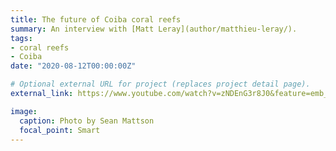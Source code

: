 ```yaml
---
title: The future of Coiba coral reefs
summary: An interview with [Matt Leray](author/matthieu-leray/).
tags:
- coral reefs
- Coiba
date: "2020-08-12T00:00:00Z"

# Optional external URL for project (replaces project detail page).
external_link: https://www.youtube.com/watch?v=zNDEnG3r8J0&feature=emb_logo

image:
  caption: Photo by Sean Mattson
  focal_point: Smart
---
```

